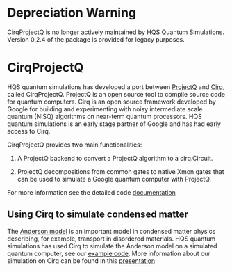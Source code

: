 # Depreciation Warning

CirqProjectQ is no longer actively maintained by HQS Quantum Simulations. Version 0.2.4 of the package is provided for legacy purposes. 


# CirqProjectQ

HQS quantum simulations has developed a port between [ProjectQ](https://github.com/ProjectQ-Framework/ProjectQ) and [Cirq](https://github.com/quantumlib/Cirq/blob/master/docs/install.md), called CirqProjectQ. ProjectQ is an open source tool to compile source code for quantum computers. Cirq is an open source framework developed by Google for building and experimenting with noisy intermediate scale quantum (NISQ) algorithms on near-term quantum processors. HQS quantum simulations is an early stage partner of Google and has had early access to Cirq.

CirqProjectQ provides two main functionalities:

1. A ProjectQ backend to convert a ProjectQ algorithm to a cirq.Circuit.

2. ProjectQ decompositions from common gates to native Xmon gates that can be used to simulate a Google quantum computer with ProjectQ.

For more information see the detailed code [documentation](https://cirqprojectq.readthedocs.io/en/latest/)

## Using Cirq to simulate condensed matter
The [Anderson model](https://en.wikipedia.org/wiki/Anderson_impurity_model) is an important model in condensed matter physics describing, for example, transport in disordered materials. HQS quantum simulations has used Cirq to simulate the Anderson model on a simulated quantum computer, see our [example code](https://github.com/HQSquantumsimulations/CirqProjectQ/blob/master/examples/siam_cirq.py). More information about our simulation on Cirq can be found in this [presentation](https://quantumsimulations.de/wp-content/uploads/2018/07/Anderson_Cirq_Heisenberg_Slides_v2.pdf)
